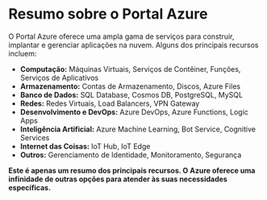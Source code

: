 # Resumo sobre o Portal Azure

O Portal Azure oferece uma ampla gama de serviços para construir, implantar e gerenciar aplicações na nuvem. Alguns dos principais recursos incluem:

* **Computação:** Máquinas Virtuais, Serviços de Contêiner, Funções, Serviços de Aplicativos
* **Armazenamento:** Contas de Armazenamento, Discos, Azure Files
* **Banco de Dados:** SQL Database, Cosmos DB, PostgreSQL, MySQL
* **Redes:** Redes Virtuais, Load Balancers, VPN Gateway
* **Desenvolvimento e DevOps:** Azure DevOps, Azure Functions, Logic Apps
* **Inteligência Artificial:** Azure Machine Learning, Bot Service, Cognitive Services
* **Internet das Coisas:** IoT Hub, IoT Edge
* **Outros:** Gerenciamento de Identidade, Monitoramento, Segurança

**Este é apenas um resumo dos principais recursos. O Azure oferece uma infinidade de outras opções para atender às suas necessidades específicas.**
